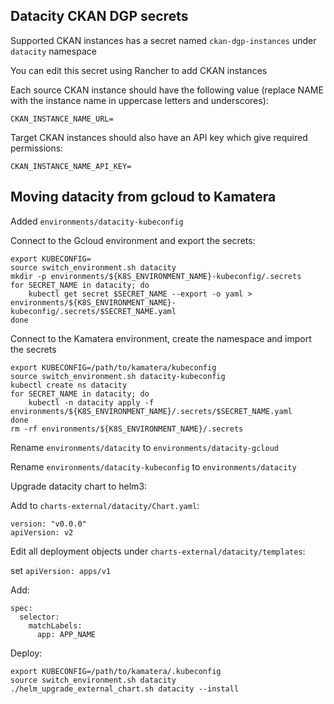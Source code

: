 ## Datacity CKAN DGP secrets

Supported CKAN instances has a secret named `ckan-dgp-instances` under `datacity` namespace

You can edit this secret using Rancher to add CKAN instances

Each source CKAN instance should have the following value (replace NAME with the instance name in uppercase letters and underscores):

```
CKAN_INSTANCE_NAME_URL=
```

Target CKAN instances should also have an API key which give required permissions:

```
CKAN_INSTANCE_NAME_API_KEY=
```


## Moving datacity from gcloud to Kamatera

Added `environments/datacity-kubeconfig`

Connect to the Gcloud environment and export the secrets:

```
export KUBECONFIG=
source switch_environment.sh datacity
mkdir -p environments/${K8S_ENVIRONMENT_NAME}-kubeconfig/.secrets
for SECRET_NAME in datacity; do
    kubectl get secret $SECRET_NAME --export -o yaml > environments/${K8S_ENVIRONMENT_NAME}-kubeconfig/.secrets/$SECRET_NAME.yaml
done
```

Connect to the Kamatera environment, create the namespace and import the secrets

```
export KUBECONFIG=/path/to/kamatera/kubeconfig
source switch_environment.sh datacity-kubeconfig
kubectl create ns datacity
for SECRET_NAME in datacity; do
    kubectl -n datacity apply -f environments/${K8S_ENVIRONMENT_NAME}/.secrets/$SECRET_NAME.yaml
done
rm -rf environments/${K8S_ENVIRONMENT_NAME}/.secrets
```

Rename `environments/datacity` to `environments/datacity-gcloud`

Rename `environments/datacity-kubeconfig` to `environments/datacity`

Upgrade datacity chart to helm3:

Add to `charts-external/datacity/Chart.yaml`:

```
version: "v0.0.0"
apiVersion: v2
```

Edit all deployment objects under `charts-external/datacity/templates`:

set `apiVersion: apps/v1`

Add:

```
spec:
  selector:
    matchLabels:
      app: APP_NAME
```

Deploy:

```
export KUBECONFIG=/path/to/kamatera/.kubeconfig
source switch_environment.sh datacity
./helm_upgrade_external_chart.sh datacity --install
```